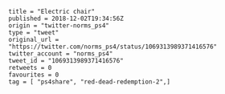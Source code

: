 ```
title = "Electric chair"
published = 2018-12-02T19:34:56Z
origin = "twitter-norms_ps4"
type = "tweet"
original_url = "https://twitter.com/norms_ps4/status/1069313989371416576"
twitter_account = "norms_ps4"
tweet_id = "1069313989371416576"
retweets = 0
favourites = 0
tag = [ "ps4share", "red-dead-redemption-2",]
```

<p class='image'><img src='https://mnf.m17s.net/2018/12/02/Dtb3Z5QWsAADQVR.jpg' alt=''></p>

